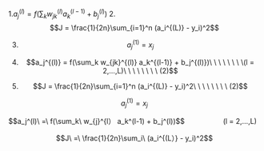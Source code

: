 1.$a_j^{(l)} = f\left(\sum_k w_{jk}^{(l)} a_k^{(l-1)} + b_j^{(l)}\right)$
2. $$J = \frac{1}{2n}\sum_{i=1}^n (a_i^{(L)} - y_i)^2$$

3. $$a_j^{(1)} = x_j$$

4. $$a_j^{(l)} = f(\sum_k w_{jk}^{(l)} a_k^{(l-1)} + b_j^{(l)})\ \ \ \ \ \ \ \(l = 2,...,L)\ \ \ \ \ \ \ \ (2)$$
5. $$J = \frac{1}{2n}\sum_{i=1}^n (a_i^{(L)} - y_i)^2\ \ \ \ \ \ \ \ (2)$$

$$a_j^{(1)} = x_j$$

$$a_j^(l)\ =\ f(\sum_k\ w_{j}^{l） a_k^(l-1) + b_j^(l))$$                   (l = 2,…,L)

$$J\ =\ \frac{1}{2n}\sum_i\ (a_i^{(L）} - y_i)^2$$
